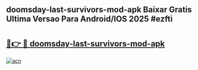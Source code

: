 ## doomsday-last-survivors-mod-apk Baixar Gratis Ultima Versao Para Android/IOS 2025 #ezfti

# <h2><a href="https://ainizakaria.my?title=doomsday-last-survivors-mod-apk&ref=20M">🔗👉 🔴 doomsday-last-survivors-mod-apk</a></h2>

[![acn](https://github.com/user-attachments/assets/0f9c940e-d8b0-45ae-aac7-cd30a18b3e1c)](https://ainizakaria.my?title=doomsday-last-survivors-mod-apk&ref=20M)

